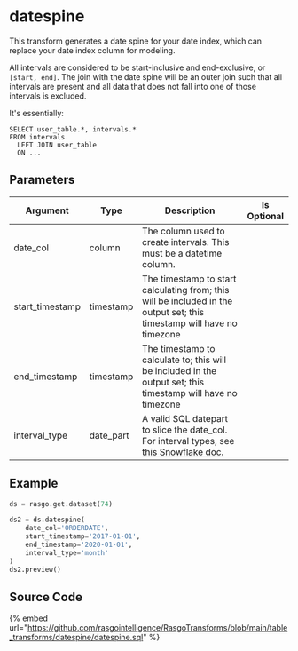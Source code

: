 

# datespine

This transform generates a date spine for your date index, which can replace your date index column for modeling.

All intervals are considered to be start-inclusive and end-exclusive, or `[start, end]`. 
The join with the date spine will be an outer join such that all intervals are present 
and all data that does not fall into one of those intervals is excluded. 

It's essentially:
```
SELECT user_table.*, intervals.*
FROM intervals
  LEFT JOIN user_table
  ON ...
```


## Parameters

|    Argument     |   Type    |                                                                                    Description                                                                                     | Is Optional |
| --------------- | --------- | ---------------------------------------------------------------------------------------------------------------------------------------------------------------------------------- | ----------- |
| date_col        | column    | The column used to create intervals. This must be a datetime column.                                                                                                               |             |
| start_timestamp | timestamp | The timestamp to start calculating from;  this will be included in the output set; this timestamp will have no timezone                                                            |             |
| end_timestamp   | timestamp | The timestamp to calculate to;  this will be included in the output set; this timestamp will have no timezone                                                                      |             |
| interval_type   | date_part | A valid SQL datepart to slice the date_col. For interval types, see [this Snowflake doc.](https://docs.snowflake.com/en/sql-reference/data-types-datetime.html#interval-constants) |             |


## Example

```python
ds = rasgo.get.dataset(74)

ds2 = ds.datespine(
    date_col='ORDERDATE',
    start_timestamp='2017-01-01',
    end_timestamp='2020-01-01',
    interval_type='month'
)
ds2.preview()

```

## Source Code

{% embed url="https://github.com/rasgointelligence/RasgoTransforms/blob/main/table_transforms/datespine/datespine.sql" %}

